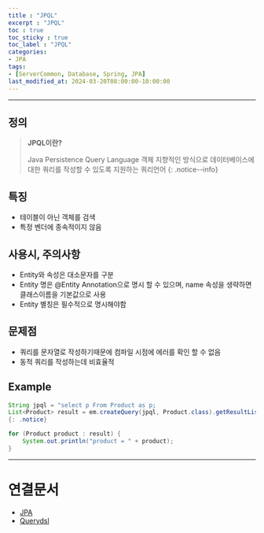 ```yaml
---
title : "JPQL"
excerpt : "JPQL"
toc : true
toc_sticky : true
toc_label : "JPQL"
categories:
- JPA
tags:
- [ServerCommon, Database, Spring, JPA]
last_modified_at: 2024-03-20T08:00:00-10:00:00
---
```

  
---
  
## 정의
> **JPQL이란?**  
>
> Java Persistence Query Language
> 객체 지향적인 방식으로 데이터베이스에 대한 쿼리를 작성할 수 있도록 지원하는 쿼리언어 
{: .notice--info}  
  
## 특징
- 테이블이 아닌 객체를 검색
- 특정 벤더에 종속적이지 않음
  
## 사용시, 주의사항
- Entity와 속성은 대소문자를 구분
- Entity 명은 @Entity Annotation으로 명시 할 수 있으며, name 속성을 생략하면 클래스이름을 기본값으로 사용
- Entity 별칭은 필수적으로 명시해야함
  
## 문제점
- 쿼리를 문자열로 작성하기때문에 컴파일 시점에 에러를 확인 할 수 없음
- 동적 쿼리를 작성하는데 비효율적
  
## Example
  
```java
String jpql = "select p From Product as p;
List<Product> result = em.createQuery(jpql, Product.class).getResultList(); 
{: .notice}  

for (Product product : result) {
    System.out.println("product = " + product);
}
```

---
  
# 연결문서
- [JPA](../../jpa/jpa-JPA)
- [Querydsl](../../jpa/jpa-Querydsl)